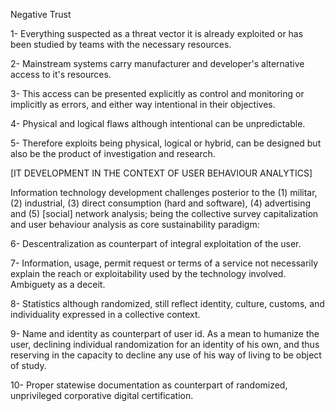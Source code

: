 Negative Trust


1- Everything suspected as a threat vector it is already exploited or has been studied by teams with the necessary resources.

2- Mainstream systems carry manufacturer and developer's alternative access to it's resources.

3- This access can be presented explicitly as control and monitoring or implicitly as errors, and either way intentional in their objectives.

4- Physical and logical flaws although intentional can be unpredictable.

5- Therefore exploits being physical, logical or hybrid, can be designed but also be the product of investigation and research.

[IT DEVELOPMENT IN THE CONTEXT OF USER BEHAVIOUR ANALYTICS]

Information technology development challenges posterior to the (1) militar, (2) industrial, (3) direct consumption (hard and software), (4) advertising and (5) [social] network analysis; being the collective survey capitalization and user behaviour analysis as core sustainability paradigm:

6- Descentralization as counterpart of integral exploitation of the user.

7- Information, usage, permit request or terms of a service not necessarily explain the reach or exploitability used by the technology involved. Ambiguety as a deceit.

8- Statistics although randomized, still reflect identity, culture, customs, and individuality expressed in a collective context.

9- Name and identity as counterpart of user id. As a mean to humanize the user, declining individual randomization for an identity of his own, and thus reserving in the capacity to decline any use of his way of living to be object of study.

10- Proper statewise documentation as counterpart of randomized, unprivileged corporative digital certification.
